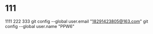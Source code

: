 # 111
1111
222
333
  git config --global user.email "18291423805@163.com"
  git config --global user.name "PPW6"